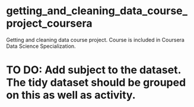# getting_and_cleaning_data_course_project_coursera
Getting and cleaning data course project. Course is included in Coursera Data Science Specialization.

# TO DO: Add subject to the dataset. The tidy dataset should be grouped on this as well as activity.
